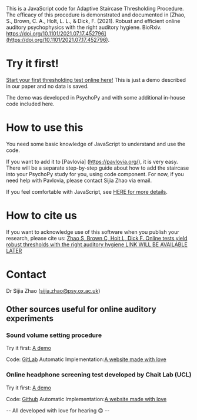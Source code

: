 This is a JavaScript code for Adaptive Staircase Thresholding Procedure. The efficacy of this procedure is demonstrated and documented in [Zhao, S., Brown, C. A., Holt, L. L., & Dick, F. (2021). Robust and efficient online auditory psychophysics with the right auditory hygiene. BioRxiv. https://doi.org/10.1101/2021.07.17.452796](https://doi.org/10.1101/2021.07.17.452796).

# Try it first!
[Start your first thresholding test online here!](https://run.pavlovia.org/sijiazhao/threshold_demo)
This is just a demo described in our paper and no data is saved.

The demo was developed in PsychoPy and with some additional in-house code included here.

# How to use this
You need some basic knowledge of JavaScript to understand and use the code. 

If you want to add it to [Pavlovia] (https://pavlovia.org/), it is very easy. There will be a separate step-by-step guide about how to add the staircase into your PsychoPy study for you, using code component. For now, if you need help with Pavlovia, please contact Sijia Zhao via email.

If you feel comfortable with JavaScript, see [HERE for more details](https://sijiazhao.github.io/how-to-staircase/class).

# How to cite us
If you want to acknowledge use of this software when you publish your research, please cite us: [Zhao S, Brown C, Holt L, Dick F. Online tests yield robust thresholds with the right auditory hygiene LINK WILL BE AVAILABLE LATER](https://sijiazhao.github.io/how-to-staircase/)

# Contact
Dr Sijia Zhao (sijia.zhao@psy.ox.ac.uk)

## Other sources useful for online auditory experiments

### Sound volume setting procedure
Try it first: [A demo](https://run.pavlovia.org/sijiazhao/volumechecking_demo)

Code: [GitLab](https://gitlab.pavlovia.org/sijiazhao/volumechecking_demo)
Automatic Implementation:[A website made with love](https://run.pavlovia.org/sijiazhao/headphones-check/)

### Online headphone screening test developed by Chait Lab (UCL)
Try it first: [A demo](https://chaitlabucl.github.io/HeadphoneCheck_Test/headphonesCheckHugginsPitch.html)

Code: [Github](https://chaitlabucl.github.io/HeadphoneCheck_Test/)
Automatic Implementation:[A website made with love](https://run.pavlovia.org/sijiazhao/headphones-check/)


-- All developed with love for hearing 😊 --
